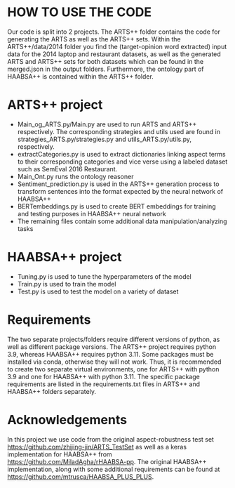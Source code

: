 # HOW TO USE THE CODE

Our code is split into 2 projects. The ARTS++ folder contains the code for generating the ARTS as well as the ARTS++ sets. Within the ARTS++/data/2014 folder you find the 
(target-opinion word extracted) input data for the 2014 laptop and restaurant datasets, as well as the generated ARTS and ARTS++ sets for both datasets which can be found in the merged.json in the output folders. 
Furthermore, the ontology part of HAABSA++ is contained within the ARTS++ folder.

# ARTS++ project

- Main_og_ARTS.py/Main.py are used to run ARTS and ARTS++ respectively. The corresponding strategies and utils used are found in strategies_ARTS.py/strategies.py and utils_ARTS.py/utils.py,
respectively. 
- extractCategories.py is used to extract dictionaries linking aspect terms to their corresponding categories and vice verse using a labeled dataset such as SemEval 2016 Restaurant. 
- Main_Ont.py runs the ontology reasoner
- Sentiment_prediction.py is used in the ARTS++ generation process to transform sentences into the format expected by the neural network of HAABSA++
- BERTembeddings.py is used to create BERT embeddings for training and testing purposes in HAABSA++ neural network
- The remaining files contain some additional data manipulation/analyzing tasks

# HAABSA++ project

- Tuning.py is used to tune the hyperparameters of the model
- Train.py is used to train the model
- Test.py is used to test the model on a variety of dataset

# Requirements

The two separate projects/folders require different versions of python, as well as different package versions. The ARTS++ project requires python 3.9, whereas HAABSA++ requires python 3.11. Some packages must be installed via conda, otherwise they will not work. Thus, it is recommended to create two separate virtual environments, one for ARTS++ with python 3.9 and one for HAABSA++ with python 3.11. The specific package requirements are listed in the requirements.txt files in ARTS++ and HAABSA++ folders separately. 

# Acknowledgements

In this project we use code from the original aspect-robustness test set https://github.com/zhijing-jin/ARTS_TestSet as well as a keras implementation for HAABSA++ from https://github.com/MiladAgha/rHAABSA-pp. The original HAABSA++ implementation, along with some additional requirements can be found at https://github.com/mtrusca/HAABSA_PLUS_PLUS.
  
